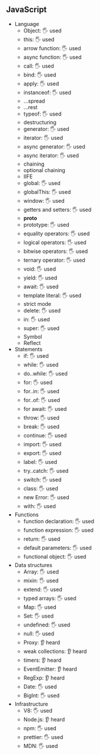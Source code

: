 ## JavaScript

- Language
  - Object: 🖐️ used
  - this: 🖐️ used
  - arrow function: 🖐️ used
  - async function: 🖐️ used
  - call: 🖐️ used
  - bind: 🖐️ used
  - apply: 🖐️ used
  - instanceof: 🖐️ used
  - ...spread
  - ...rest
  - typeof: 🖐️ used
  - destructuring
  - generator: 🖐️ used
  - iterator: 🖐️ used
  - async generator: 🖐️ used
  - async iterator: 🖐️ used
  - chaining
  - optional chaining
  - IIFE
  - global: 🖐️ used
  - globalThis: 🖐️ used
  - window: 🖐️ used
  - getters and setters: 🖐️ used
  - __proto__
  - prototype: 🖐️ used
  - equality operators: 🖐️ used
  - logical operators: 🖐️ used
  - bitwise operators: 🖐️ used
  - ternary operator: 🖐️ used
  - void: 🖐️ used
  - yield: 🖐️ used
  - await: 🖐️ used
  - template literal: 🖐️ used
  - strict mode
  - delete: 🖐️ used
  - in: 🖐️ used
  - super: 🖐️ used
  - Symbol
  - Reflect
- Statements
  - if: 🖐️ used
  - while: 🖐️ used
  - do..while: 🖐️ used
  - for: 🖐️ used
  - for..in: 🖐️ used
  - for..of: 🖐️ used
  - for await: 🖐️ used
  - throw: 🖐️ used
  - break: 🖐️ used
  - continue: 🖐️ used
  - import: 🖐️ used
  - export: 🖐️ used
  - label: 🖐️ used
  - try..catch: 🖐️ used
  - switch: 🖐️ used
  - class: 🖐️ used
  - new Error: 🖐️ used
  - with: 🖐️ used
- Functions
  - function declaration: 🖐️ used
  - function expression: 🖐️ used
  - return: 🖐️ used
  - default parameters: 🖐️ used
  - functional object: 🖐️ used
- Data structures
  - Array: 🖐️ used
  - mixin: 🖐️ used
  - extend: 🖐️ used
  - typed arrays: 🖐️ used
  - Map: 🖐️ used
  - Set: 🖐️ used
  - undefined: 🖐️ used
  - null: 🖐️ used
  - Proxy: 👂 heard
  - weak collections: 👂 heard
  - timers: 👂 heard
  - EventEmitter: 👂 heard
  - RegExp: 👂 heard
  - Date: 🖐️ used
  - BigInt: 🖐️ used
- Infrastructure
  - V8: 🖐️ used
  - Node.js: 👂 heard
  - npm: 🖐️ used
  - prettier: 🖐️ used
  - MDN: 🖐️ used
